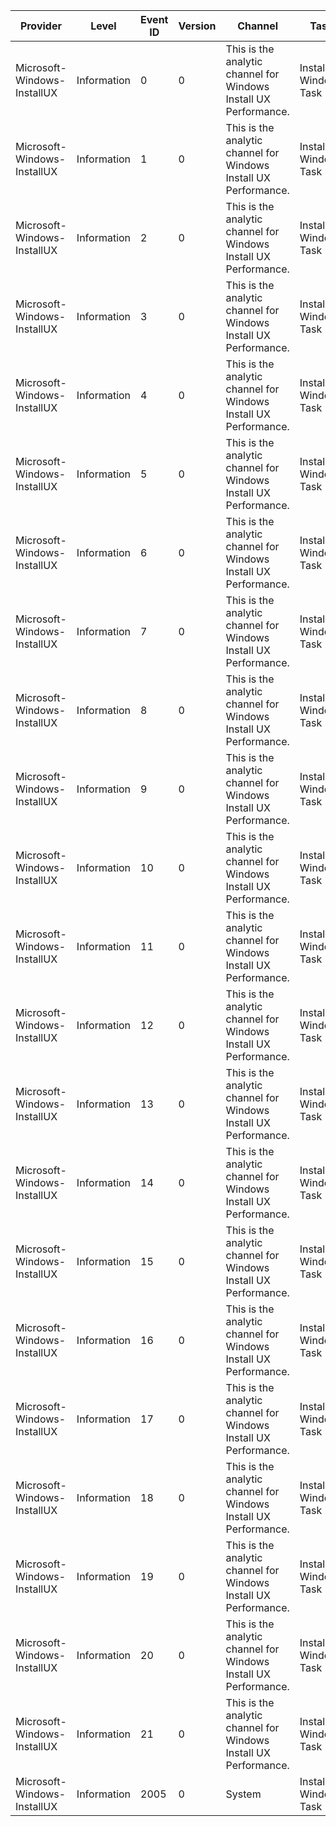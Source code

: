 Provider                     |  Level        |  Event ID  |  Version  |  Channel                                                           |  Task                  |  Opcode  |  Keyword  |  Message
-----------------------------|---------------|------------|-----------|--------------------------------------------------------------------|------------------------|----------|-----------|-----------------------
Microsoft-Windows-InstallUX  |  Information  |  0         |  0        |  This is the analytic channel for Windows Install UX Performance.  |  Install Windows Task  |  Start   |           |
Microsoft-Windows-InstallUX  |  Information  |  1         |  0        |  This is the analytic channel for Windows Install UX Performance.  |  Install Windows Task  |  Stop    |           |
Microsoft-Windows-InstallUX  |  Information  |  2         |  0        |  This is the analytic channel for Windows Install UX Performance.  |  Install Windows Task  |  Start   |           |
Microsoft-Windows-InstallUX  |  Information  |  3         |  0        |  This is the analytic channel for Windows Install UX Performance.  |  Install Windows Task  |  Stop    |           |
Microsoft-Windows-InstallUX  |  Information  |  4         |  0        |  This is the analytic channel for Windows Install UX Performance.  |  Install Windows Task  |  Start   |           |
Microsoft-Windows-InstallUX  |  Information  |  5         |  0        |  This is the analytic channel for Windows Install UX Performance.  |  Install Windows Task  |  Stop    |           |
Microsoft-Windows-InstallUX  |  Information  |  6         |  0        |  This is the analytic channel for Windows Install UX Performance.  |  Install Windows Task  |  Start   |           |
Microsoft-Windows-InstallUX  |  Information  |  7         |  0        |  This is the analytic channel for Windows Install UX Performance.  |  Install Windows Task  |  Stop    |           |
Microsoft-Windows-InstallUX  |  Information  |  8         |  0        |  This is the analytic channel for Windows Install UX Performance.  |  Install Windows Task  |  Start   |           |
Microsoft-Windows-InstallUX  |  Information  |  9         |  0        |  This is the analytic channel for Windows Install UX Performance.  |  Install Windows Task  |  Stop    |           |
Microsoft-Windows-InstallUX  |  Information  |  10        |  0        |  This is the analytic channel for Windows Install UX Performance.  |  Install Windows Task  |  Start   |           |
Microsoft-Windows-InstallUX  |  Information  |  11        |  0        |  This is the analytic channel for Windows Install UX Performance.  |  Install Windows Task  |  Stop    |           |
Microsoft-Windows-InstallUX  |  Information  |  12        |  0        |  This is the analytic channel for Windows Install UX Performance.  |  Install Windows Task  |  Start   |           |
Microsoft-Windows-InstallUX  |  Information  |  13        |  0        |  This is the analytic channel for Windows Install UX Performance.  |  Install Windows Task  |  Stop    |           |
Microsoft-Windows-InstallUX  |  Information  |  14        |  0        |  This is the analytic channel for Windows Install UX Performance.  |  Install Windows Task  |  Start   |           |
Microsoft-Windows-InstallUX  |  Information  |  15        |  0        |  This is the analytic channel for Windows Install UX Performance.  |  Install Windows Task  |  Stop    |           |
Microsoft-Windows-InstallUX  |  Information  |  16        |  0        |  This is the analytic channel for Windows Install UX Performance.  |  Install Windows Task  |  Start   |           |
Microsoft-Windows-InstallUX  |  Information  |  17        |  0        |  This is the analytic channel for Windows Install UX Performance.  |  Install Windows Task  |  Stop    |           |
Microsoft-Windows-InstallUX  |  Information  |  18        |  0        |  This is the analytic channel for Windows Install UX Performance.  |  Install Windows Task  |  Start   |           |
Microsoft-Windows-InstallUX  |  Information  |  19        |  0        |  This is the analytic channel for Windows Install UX Performance.  |  Install Windows Task  |  Stop    |           |
Microsoft-Windows-InstallUX  |  Information  |  20        |  0        |  This is the analytic channel for Windows Install UX Performance.  |  Install Windows Task  |  Start   |           |
Microsoft-Windows-InstallUX  |  Information  |  21        |  0        |  This is the analytic channel for Windows Install UX Performance.  |  Install Windows Task  |  Stop    |           |
Microsoft-Windows-InstallUX  |  Information  |  2005      |  0        |  System                                                            |  Install Windows Task  |          |           |  New Setup information